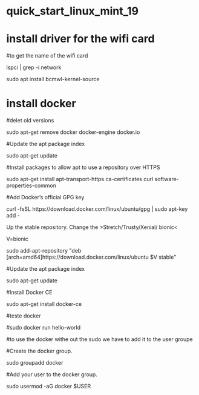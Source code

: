# quick_start_linux_mint_19

<h1>install driver for the wifi card</h1>
<p>#to get the name of the wifi card</p>
<p>lspci | grep -i network</p>
<p>sudo apt install bcmwl-kernel-source</p>


<h1>install docker</h1>
<p>#delet old versions</p>
<p>sudo apt-get remove docker docker-engine docker.io</p>

<p>#Update the apt package index</p>
<p>sudo apt-get update</p>

<p>#Install packages to allow apt to use a repository over HTTPS</p>
<p>sudo apt-get install apt-transport-https ca-certificates curl software-properties-common</p>

<p>#Add Docker’s official GPG key</p>
<p>curl -fsSL https://download.docker.com/linux/ubuntu/gpg | sudo apt-key add -</p>

<p>Up the stable repository.	 Change the 	>Stretch/Trusty/Xenial/ bionic<</p>
<p>V=bionic</p>
<p>sudo add-apt-repository "deb [arch=amd64]https://download.docker.com/linux/ubuntu $V stable"</p>

<p>#Update the apt package index</p>
<p>sudo apt-get update</p>

<p>#Install Docker CE</p>
<p>sudo apt-get install docker-ce</p>

<p>#teste docker</p>
<p>#sudo docker run hello-world</p>

<p>#to use the docker withe out the sudo we have to add it to the user groupe</p>
<p>#Create the docker group.</p>
<p>sudo groupadd docker</p>

<p>#Add your user to the docker group.</p>
<p>sudo usermod -aG docker $USER</p>
